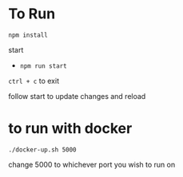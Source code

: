 # To Run

`npm install`

start

- `npm run start`

`ctrl + c` to exit

follow start to update changes and reload

# to run with docker

`./docker-up.sh 5000`

change 5000 to whichever port you wish to run on
